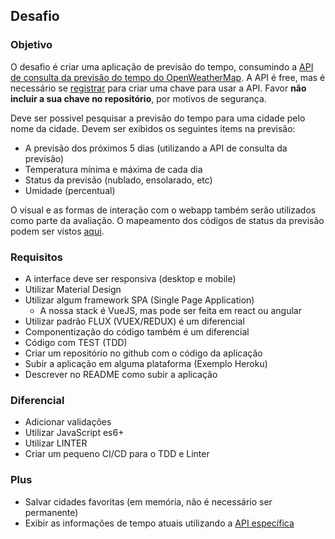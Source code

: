 ## Desafio

### Objetivo

O desafio é criar uma aplicação de previsão do tempo, consumindo a [API de consulta da previsão do tempo do OpenWeatherMap](https://openweathermap.org/forecast5). A API é free, mas é necessário se [registrar](https://openweathermap.org/appid) para criar uma chave para usar a API. Favor **não incluir a sua chave no repositório**, por motivos de segurança.


Deve ser possivel pesquisar a previsão do tempo para uma cidade pelo nome da cidade.
Devem ser exibidos os seguintes items na previsão:

* A previsão dos próximos 5 dias (utilizando a API de consulta da previsão)
* Temperatura mínima e máxima de cada dia
* Status da previsão (nublado, ensolarado, etc)
* Umidade (percentual)

O visual e as formas de interação com o webapp também serão utilizados como parte da avaliação.
O mapeamento dos códigos de status da previsão podem ser vistos [aqui](https://openweathermap.org/weather-conditions).

### Requisitos

* A interface deve ser responsiva (desktop e mobile)
* Utilizar Material Design
* Utilizar algum framework SPA (Single Page Application)
  * A nossa stack é VueJS, mas pode ser feita em react ou angular
* Utilizar padrão FLUX (VUEX/REDUX) é um diferencial
* Componentização do código também é um diferencial
* Código com TEST (TDD)
* Criar um repositório no github com o código da aplicação
* Subir a aplicação em alguma plataforma (Exemplo Heroku)
* Descrever no README como subir a aplicação

### Diferencial

* Adicionar validações
* Utilizar JavaScript es6+
* Utilizar LINTER
* Criar um pequeno CI/CD para o TDD e Linter

### Plus
* Salvar cidades favoritas (em memória, não é necessário ser permanente)
* Exibir as informações de tempo atuais utilizando a [API específica](https://openweathermap.org/current)


